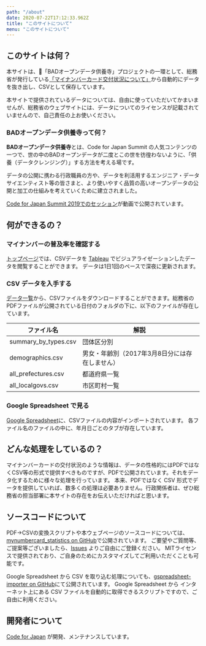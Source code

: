 ```yaml
---
path: "/about"
date: 2020-07-22T17:12:33.962Z
title: "このサイトについて"
menu: "このサイトについて"
---
```


## このサイトは何？

本サイトは、「BADオープンデータ供養寺」プロジェクトの一環として、総務省が発行している[「マイナンバーカード交付状況について」](https://www.soumu.go.jp/kojinbango_card/)から自動的にデータを抜き出し、CSVとして保存しています。

本サイトで提供されているデータについては、自由に使っていただいてかまいませんが、総務省のウェブサイトには、データについてのライセンスが記載されていませんので、自己責任の上お使いください。

### BADオープンデータ供養寺って何？

**BADオープンデータ供養寺**とは、Code for Japan Summit の人気コンテンツの一つで、世の中のBADオープンデータが二度とこの世を彷徨わないように、「供養（データクレンジング）」する方法を考える場です。

データの公開に携わる行政職員の方や、データを利活用するエンジニア・データサイエンティスト等の皆さまと、より使いやすく品質の高いオープンデータの公開と加工の仕組みを考えていくために建立されました。

[Code for Japan Summit 2019でのセッション](https://www.youtube.com/watch?v=hWs0jal7R1Q)が動画で公開されています。

## 何ができるの？

### マイナンバーの普及率を確認する

[トップページ](/)では、CSVデータを [Tableau](https://www.tableau.com/) でビジュアライゼーションしたデータを閲覧することができます。
データは1日1回のペースで深夜に更新されます。

### CSV データを入手する

[データ一覧](/data)から、CSVファイルをダウンロードすることができます。総務省のPDFファイルが公開されている日付のフォルダの下に、以下のファイルが存在しています。

| ファイル名           | 解説                                           |
| -------------------- | ---------------------------------------------- |
| summary_by_types.csv | 団体区分別                                     |
| demographics.csv     | 男女・年齢別（2017年3月8日分には存在しません） |
| all_prefectures.csv  | 都道府県一覧                                   |
| all_localgovs.csv    | 市区町村一覧                                   |

### Google Spreadsheet で見る

[Google Spreadsheet](https://drive.google.com/drive/u/0/folders/1G9HgcddjUzOzEQjXHNazXYOSaFdKxZIc)に、CSVファイルの内容がインポートされています。
各ファイル名のファイルの中に、年月日ごとのタブが存在しています。

## どんな処理をしているの？

マイナンバーカードの交付状況のような情報は、データの性格的にはPDFではなくCSV等の形式で提供すべきものですが、PDFで公開されています。それをデータ化するために様々な処理を行っています。
本来、PDFではなく CSV 形式でデータを提供していれば、数多くの処理は必要ありません。行政関係者は、ぜひ総務省の担当部署に本サイトの存在をお伝えいただければと思います。

## ソースコードについて

PDF→CSVの変換スクリプトや本ウェブページのソースコードについては、[mynumbercard_statistics on GitHub](https://github.com/codeforjapan/mynumbercard_statistics)で公開されています。
ご要望やご質問等、ご提案等ございましたら、[Issues](https://github.com/codeforjapan/mynumbercard_statistics) よりご自由にご登録ください。
MITライセンスで提供されており、ご自身のためにカスタマイズしてご利用いただくことも可能です。

Google Spreadsheet から CSV を取り込む処理についても、[gspreadsheet-importer on GitHub](https://github.com/codeforjapan/gspreadsheet-importer)にて公開されています。
Google Spreadsheet から インターネット上にある CSV ファイルを自動的に取得できるスクリプトですので、ご自由に利用ください。

## 開発者について

[Code for Japan](https://code4japan.org/) が開発、メンテナンスしています。
